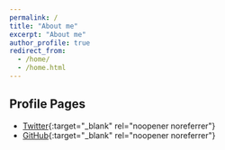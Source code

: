 ```yaml
---
permalink: /
title: "About me"
excerpt: "About me"
author_profile: true
redirect_from: 
  - /home/
  - /home.html
---
```


## Profile Pages

  * [Twitter](https://twitter.com/MasaKobysh){:target="_blank" rel="noopener noreferrer"}
  * [GitHub](https://github.com/masakob){:target="_blank" rel="noopener noreferrer"}
  <!---
  * [Stackoverflow](https://www.stackoverflow.com/users/15869989/masahiro-kobayashi){:target="_blank" rel="noopener noreferrer"}
  * [Stackoverflow (JP)](https://ja.stackoverflow.com/users/45189/masahiro-kobayashi){:target="_blank" rel="noopener noreferrer"}
  * [Kaggle](https://www.kaggle.com/masahirokobayashi){:target="_blank" rel="noopener noreferrer"}
  * [Quora](https://quora.com/profile/Masahiro-Kobayashi-2){:target="_blank" rel="noopener noreferrer"}
  * [Quora (JP)](https://jp.quora.com/profile/Masahiro-Kobayashi){:target="_blank" rel="noopener noreferrer"}
  * [Qiita](https://qiita.com/masakob){:target="_blank" rel="noopener noreferrer"}
  * [note](https://note.com/masakob){:target="_blank" rel="noopener noreferrer"}
  * [Amazon (US)](https://www.amazon.com/gp/profile/amzn1.account.AH5LL4YDOCAMRGKDZEWLIKXAVKVA){:target="_blank" rel="noopener noreferrer"}
  * [Amazon (JP)](https://www.amazon.co.jp/gp/profile/amzn1.account.AGXOURPHTFFGYLUPQ3EG3V32ATOA){:target="_blank" rel="noopener noreferrer"}
  * [Credly](https://www.credly.com/users/masahiro-kobayashi){:target="_blank" rel="noopener noreferrer"}
  * [edX](https://profile.edx.org/u/masahiro-kobayashi){:target="_blank" rel="noopener noreferrer"}
  * [Coursera](https://www.coursera.org/user/38adfdd80da748cef04f8be655348314){:target="_blank" rel="noopener noreferrer"}
  * [Microsoft Docs](https://docs.microsoft.com/users/kobayashimasahiro-9107){:target="_blank" rel="noopener noreferrer"}
  * [DataCamp](https://www.datacamp.com/profile/masahiro-kobayashi){:target="_blank" rel="noopener noreferrer"}
  * [Goodreads](https://www.goodreads.com/user/show/134758020-masakob){:target="_blank" rel="noopener noreferrer"}
  * [Booklog](https://booklog.jp/users/masakob/profile){:target="_blank" rel="noopener noreferrer"}
  -->